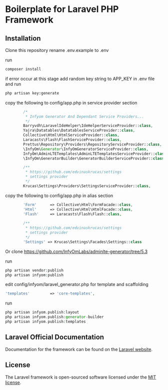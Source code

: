 # Boilerplate for Laravel PHP Framework

## Installation

Clone this repository
rename .env.example to .env

run
```bash
composer install
```
if error occur at this stage add random key string to APP_KEY in .env file and run

```bash
php artisan key:generate
``` 

copy the following to config/app.php in service provider section
```php
		/*
         * Infyom Generator And Dependant Service Providers...
         */
        Barryvdh\LaravelIdeHelper\IdeHelperServiceProvider::class,
        Yajra\Datatables\DatatablesServiceProvider::class,
        Collective\Html\HtmlServiceProvider::class,
        Laracasts\Flash\FlashServiceProvider::class,
        Prettus\Repository\Providers\RepositoryServiceProvider::class,
        \InfyOm\Generator\InfyOmGeneratorServiceProvider::class,
        InfyOm\AdminLTETemplates\AdminLTETemplatesServiceProvider::class,
		\InfyOm\GeneratorBuilder\GeneratorBuilderServiceProvider::class,

        /**
         * https://github.com/edvinaskrucas/settings
         * settings provider
         */
        Krucas\Settings\Providers\SettingsServiceProvider::class,
```

copy the following to config/app.php in alias section

```php
		'Form'      => Collective\Html\FormFacade::class,
        'Html'      => Collective\Html\HtmlFacade::class,
        'Flash'     => Laracasts\Flash\Flash::class,
        
        /**
         * https://github.com/edvinaskrucas/settings
         * settings provider
         */
        'Settings' => Krucas\Settings\Facades\Settings::class
```
Or clone https://github.com/InfyOmLabs/adminlte-generator/tree/5.3


run 

```php
php artisan vendor:publish
php artisan infyom:publish
```
edit config/infyom/laravel_generator.php for template and scaffolding

```php
'templates'         => 'core-templates',
```

run 
```php
php artisan infyom.publish:layout
php artisan infyom.publish:generator-builder
php artisan infyom.publish:templates
```

## Laravel Official Documentation

Documentation for the framework can be found on the [Laravel website](http://laravel.com/docs).


## License

The Laravel framework is open-sourced software licensed under the [MIT license](http://opensource.org/licenses/MIT).
